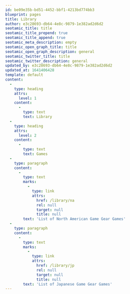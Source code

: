 ```yaml
---
id: be09e35b-bd51-4452-bbf1-4213bd774bb3
blueprint: pages
title: Library
author: e3c28693-db64-4e8c-9879-1e382ad2d6d2
seotamic_title: title
seotamic_title_prepend: true
seotamic_title_append: true
seotamic_meta_description: empty
seotamic_open_graph_title: title
seotamic_open_graph_description: general
seotamic_twitter_title: title
seotamic_twitter_description: general
updated_by: e3c28693-db64-4e8c-9879-1e382ad2d6d2
updated_at: 1641406428
template: default
content:
  -
    type: heading
    attrs:
      level: 1
    content:
      -
        type: text
        text: Library
  -
    type: heading
    attrs:
      level: 2
    content:
      -
        type: text
        text: Games
  -
    type: paragraph
    content:
      -
        type: text
        marks:
          -
            type: link
            attrs:
              href: /library/na
              rel: null
              target: null
              title: null
        text: 'List of North American Game Gear Games'
  -
    type: paragraph
    content:
      -
        type: text
        marks:
          -
            type: link
            attrs:
              href: /library/jp
              rel: null
              target: null
              title: null
        text: 'List of Japanese Game Gear Games'
---
```

